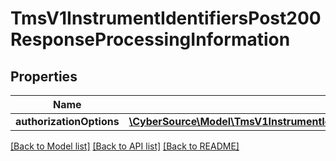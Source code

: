 # TmsV1InstrumentIdentifiersPost200ResponseProcessingInformation

## Properties
Name | Type | Description | Notes
------------ | ------------- | ------------- | -------------
**authorizationOptions** | [**\CyberSource\Model\TmsV1InstrumentIdentifiersPost200ResponseProcessingInformationAuthorizationOptions**](TmsV1InstrumentIdentifiersPost200ResponseProcessingInformationAuthorizationOptions.md) |  | [optional] 

[[Back to Model list]](../README.md#documentation-for-models) [[Back to API list]](../README.md#documentation-for-api-endpoints) [[Back to README]](../README.md)



